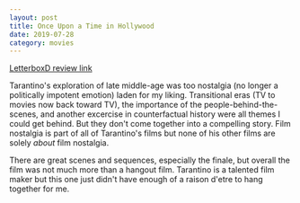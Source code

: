 ```yaml
---
layout: post
title: Once Upon a Time in Hollywood
date: 2019-07-28
category: movies
---
```

 
[LetterboxD review link](https://letterboxd.com/samarthbhaskar/film/once-upon-a-time-in-hollywood/)

Tarantino's exploration of late middle-age was too nostalgia (no longer a politically impotent emotion) laden for my liking. Transitional eras (TV to movies now back toward TV), the importance of the people-behind-the-scenes, and another excercise in counterfactual history were all themes I could get behind. But they don't come together into a compelling story. Film nostalgia is part of all of Tarantino's films but none of his other films are solely <em>about</em> film nostalgia.

There are great scenes and sequences, especially the finale, but overall the film was not much more than a hangout film. Tarantino is a talented film maker but this one just didn't have enough of a raison d'etre to hang together for me. 
